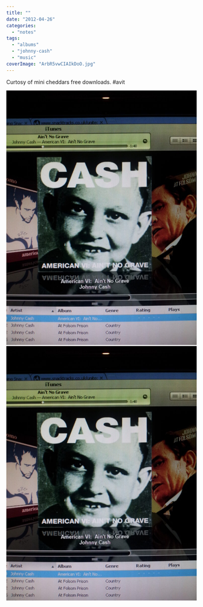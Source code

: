 ```yaml
---
title: ""
date: "2012-04-26"
categories: 
  - "notes"
tags: 
  - "albums"
  - "johnny-cash"
  - "music"
coverImage: "ArbR5vwCIAIkDoO.jpg"
---
```


Curtosy of mini cheddars free downloads. #avit

[![](images/ArbR5vwCIAIkDoO-768x1024.jpg)](images/ArbR5vwCIAIkDoO.jpg)
[![](images/ArbR5vwCIAIkDoO-768x1024.jpg)](images/ArbR5vwCIAIkDoO.jpg)
